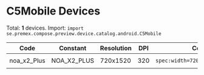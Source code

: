# C5Mobile Devices

Total: **1** devices. Import: `import se.premex.compose.preview.device.catalog.android.C5Mobile`

| Code | Constant | Resolution | DPI | Compose Spec | Preview Usage |
|------|----------|------------|-----|-------------|---------------|
| noa_x2_Plus | NOA_X2_PLUS | 720x1520 | 320 | `spec:width=720px,height=1520px,dpi=320` | `@Preview(device = C5Mobile.NOA_X2_PLUS)` |

<!-- Generated automatically. Do not edit manually. -->
